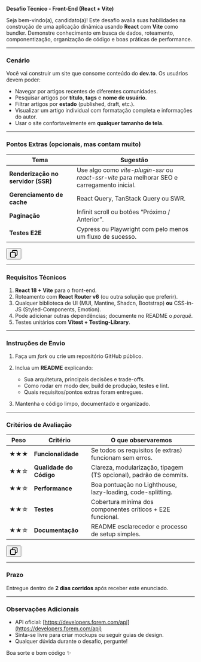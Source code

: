 **Desafio Técnico - Front-End (React + Vite)**

Seja bem-vindo(a), candidato(a)! Este desafio avalia suas habilidades na construção de uma aplicação dinâmica usando **React** com **Vite** como bundler. Demonstre conhecimento em busca de dados, roteamento, componentização, organização de código e boas práticas de performance.

* * *

### Cenário

Você vai construir um site que consome conteúdo do **dev.to**. Os usuários devem poder:

- Navegar por artigos recentes de diferentes comunidades.
- Pesquisar artigos por **título**, **tags** e **nome de usuário**.
- Filtrar artigos por **estado** (published, draft, etc.).
- Visualizar um artigo individual com formatação completa e informações do autor.
- Usar o site confortavelmente em **qualquer tamanho de tela**.

* * *

### Pontos Extras (opcionais, mas contam muito)

| Tema | Sugestão |
| --- | --- |
| **Renderização no servidor (SSR)** | Use algo como *vite-plugin-ssr* ou *react-ssr-vite* para melhorar SEO e carregamento inicial. |
| **Gerenciamento de cache** | React Query, TanStack Query ou SWR. |
| **Paginação** | Infinit scroll ou botões “Próximo / Anterior”. |
| **Testes E2E** | Cypress ou Playwright com pelo menos um fluxo de sucesso. |

<button class="bg-token-bg-primary hover:bg-token-bg-tertiary text-token-text-secondary my-1 rounded-sm p-1 transition-opacity group-[:not(:hover):not(:focus-within)]:pointer-events-none group-[:not(:hover):not(:focus-within)]:opacity-0"><svg width="24" height="24" viewbox="0 0 24 24" fill="none" xmlns="http://www.w3.org/2000/svg" class="icon-md-heavy"><path fill-rule="evenodd" clip-rule="evenodd" d="M7 5C7 3.34315 8.34315 2 10 2H19C20.6569 2 22 3.34315 22 5V14C22 15.6569 20.6569 17 19 17H17V19C17 20.6569 15.6569 22 14 22H5C3.34315 22 2 20.6569 2 19V10C2 8.34315 3.34315 7 5 7H7V5ZM9 7H14C15.6569 7 17 8.34315 17 10V15H19C19.5523 15 20 14.5523 20 14V5C20 4.44772 19.5523 4 19 4H10C9.44772 4 9 4.44772 9 5V7ZM5 9C4.44772 9 4 9.44772 4 10V19C4 19.5523 4.44772 20 5 20H14C14.5523 20 15 19.5523 15 19V10C15 9.44772 14.5523 9 14 9H5Z" fill="currentColor"></path></svg></button>

* * *

### Requisitos Técnicos

1. **React 18 + Vite** para o front-end.
2. Roteamento com **React Router v6** (ou outra solução que preferir).
3. Qualquer biblioteca de UI (MUI, Mantine, Shadcn, Bootstrap) **ou** CSS-in-JS (Styled-Components, Emotion).
4. Pode adicionar outras dependências; documente no README o *porquê*.
5. Testes unitários com **Vitest + Testing-Library**.

* * *

### Instruções de Envio

1. Faça um *fork* ou crie um repositório GitHub público.
2. Inclua um **README** explicando:

    - Sua arquitetura, principais decisões e trade-offs.
    - Como rodar em modo dev, build de produção, testes e lint.
    - Quais requisitos/pontos extras foram entregues.
3. Mantenha o código limpo, documentado e organizado.

* * *

### Critérios de Avaliação

| Peso | Critério | O que observaremos |
| --- | --- | --- |
| ★★★ | **Funcionalidade** | Se todos os requisitos (e extras) funcionam sem erros. |
| ★★☆ | **Qualidade do Código** | Clareza, modularização, tipagem (TS opcional), padrão de commits. |
| ★★☆ | **Performance** | Boa pontuação no Lighthouse, lazy-loading, code-splitting. |
| ★★☆ | **Testes** | Cobertura mínima dos componentes críticos + E2E funcional. |
| ★★☆ | **Documentação** | README esclarecedor e processo de setup simples. |

<button class="bg-token-bg-primary hover:bg-token-bg-tertiary text-token-text-secondary my-1 rounded-sm p-1 transition-opacity group-[:not(:hover):not(:focus-within)]:pointer-events-none group-[:not(:hover):not(:focus-within)]:opacity-0"><svg width="24" height="24" viewbox="0 0 24 24" fill="none" xmlns="http://www.w3.org/2000/svg" class="icon-md-heavy"><path fill-rule="evenodd" clip-rule="evenodd" d="M7 5C7 3.34315 8.34315 2 10 2H19C20.6569 2 22 3.34315 22 5V14C22 15.6569 20.6569 17 19 17H17V19C17 20.6569 15.6569 22 14 22H5C3.34315 22 2 20.6569 2 19V10C2 8.34315 3.34315 7 5 7H7V5ZM9 7H14C15.6569 7 17 8.34315 17 10V15H19C19.5523 15 20 14.5523 20 14V5C20 4.44772 19.5523 4 19 4H10C9.44772 4 9 4.44772 9 5V7ZM5 9C4.44772 9 4 9.44772 4 10V19C4 19.5523 4.44772 20 5 20H14C14.5523 20 15 19.5523 15 19V10C15 9.44772 14.5523 9 14 9H5Z" fill="currentColor"></path></svg></button>

* * *

### Prazo

Entregue dentro de **2 dias corridos** após receber este enunciado.

* * *

### Observações Adicionais

- API oficial: [https://developers.forem.com/api](https://developers.forem.com/api)
- Sinta-se livre para criar mockups ou seguir guias de design.
- Qualquer dúvida durante o desafio, pergunte!

Boa sorte e bom código ✨

